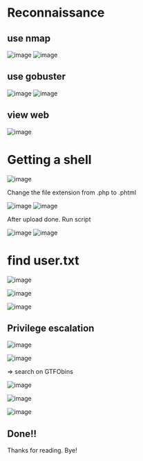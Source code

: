 # Reconnaissance 
## use nmap
![image](https://github.com/nguyenngocdung18/tryhackme/assets/134156226/719659b4-72ef-47d6-b274-3b32346a4735)
![image](https://github.com/nguyenngocdung18/tryhackme/assets/134156226/7bd2d675-e915-4dc2-9dfc-9f8532302dfd)

## use gobuster
![image](https://github.com/nguyenngocdung18/tryhackme/assets/134156226/55afabbe-e276-4654-8d0c-1316f7a27a68)
![image](https://github.com/nguyenngocdung18/tryhackme/assets/134156226/51e1227f-26c8-4662-bc62-0c42b90fcfd4)

## view web
![image](https://github.com/nguyenngocdung18/tryhackme/assets/134156226/0ceda9bd-fee8-4e05-8301-7a1f548c5a79)
# Getting a shell 
![image](https://github.com/nguyenngocdung18/tryhackme/assets/134156226/2f30fbba-eb80-4629-843f-72f9822a5bdf)

Change the file extension from .php to .phtml

![image](https://github.com/nguyenngocdung18/tryhackme/assets/134156226/933151f0-ea58-44d7-843c-817bf4a3f154)
![image](https://github.com/nguyenngocdung18/tryhackme/assets/134156226/58c18445-84a3-4f86-8850-fff6c83252f8)

After upload done. Run script

![image](https://github.com/nguyenngocdung18/tryhackme/assets/134156226/a7a3cbab-de61-4193-915f-3460aebbf724)
![image](https://github.com/nguyenngocdung18/tryhackme/assets/134156226/89848f6c-2c73-45e5-bc9e-d53ab27a768c)
# find user.txt
![image](https://github.com/nguyenngocdung18/tryhackme/assets/134156226/32713dbc-d561-44cc-b293-1893679d8cee)

![image](https://github.com/nguyenngocdung18/tryhackme/assets/134156226/d13da4ed-c4d0-4113-acf2-dcce6c929b7f)

![image](https://github.com/nguyenngocdung18/tryhackme/assets/134156226/587ef676-308d-43fe-a9e6-cbe5dd9a6d12)
##  Privilege escalation 
![image](https://github.com/nguyenngocdung18/tryhackme/assets/134156226/f029d1b6-5d13-4ac6-b893-7dae11a00804)

![image](https://github.com/nguyenngocdung18/tryhackme/assets/134156226/e80c4719-3caa-45d6-b705-ff9ffa7ec2f7)

=> search on GTFObins

![image](https://github.com/nguyenngocdung18/tryhackme/assets/134156226/c53760fe-966f-42bd-8036-11e8f15845af)

![image](https://github.com/nguyenngocdung18/tryhackme/assets/134156226/597a7860-2d2e-4e6d-bb6b-309f93be3101)

![image](https://github.com/nguyenngocdung18/tryhackme/assets/134156226/91cd042a-d10f-4764-ab90-56a475287bce)

## Done!!
Thanks for reading. Bye!
